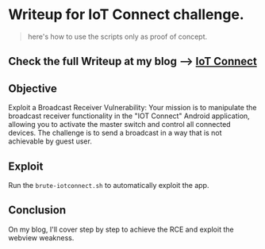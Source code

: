 # Writeup for IoT Connect challenge.

>here's how to use the scripts only as proof of concept.

Check the full Writeup at my blog --> [IoT Connect](https://blog.parad0x.vip/blog/2024/08/06/IOT-Connect.html)
---

## Objective
Exploit a Broadcast Receiver Vulnerability: Your mission is to manipulate the broadcast receiver functionality in the "IOT Connect" Android application, allowing you to activate the master switch and control all connected devices. The challenge is to send a broadcast in a way that is not achievable by guest user.

## Exploit

Run the `brute-iotconnect.sh` to automatically exploit the app.




## Conclusion

On my blog, I'll cover step by step to achieve the RCE and exploit the webview weakness.
